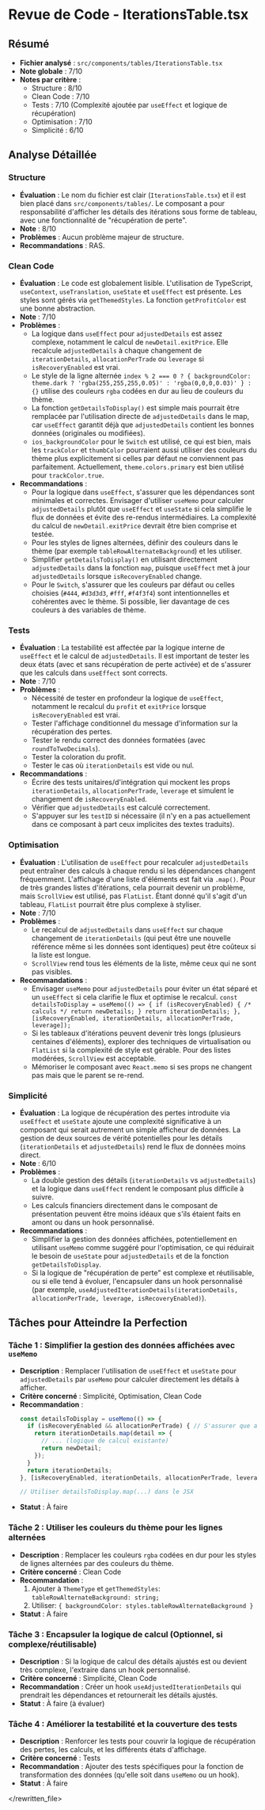 # Revue de Code - IterationsTable.tsx

## Résumé
- **Fichier analysé** : `src/components/tables/IterationsTable.tsx`
- **Note globale** : 7/10
- **Notes par critère** :
  - Structure : 8/10
  - Clean Code : 7/10
  - Tests : 7/10 (Complexité ajoutée par `useEffect` et logique de récupération)
  - Optimisation : 7/10
  - Simplicité : 6/10

## Analyse Détaillée
### Structure
- **Évaluation** : Le nom du fichier est clair (`IterationsTable.tsx`) et il est bien placé dans `src/components/tables/`. Le composant a pour responsabilité d'afficher les détails des itérations sous forme de tableau, avec une fonctionnalité de "récupération de perte".
- **Note** : 8/10
- **Problèmes** : Aucun problème majeur de structure.
- **Recommandations** : RAS.

### Clean Code
- **Évaluation** : Le code est globalement lisible. L'utilisation de TypeScript, `useContext`, `useTranslation`, `useState` et `useEffect` est présente. Les styles sont gérés via `getThemedStyles`. La fonction `getProfitColor` est une bonne abstraction.
- **Note** : 7/10
- **Problèmes** :
    - La logique dans `useEffect` pour `adjustedDetails` est assez complexe, notamment le calcul de `newDetail.exitPrice`. Elle recalcule `adjustedDetails` à chaque changement de `iterationDetails`, `allocationPerTrade` ou `leverage` si `isRecoveryEnabled` est vrai.
    - Le style de la ligne alternée `index % 2 === 0 ? { backgroundColor: theme.dark ? 'rgba(255,255,255,0.05)' : 'rgba(0,0,0,0.03)' } : {}` utilise des couleurs `rgba` codées en dur au lieu de couleurs du thème.
    - La fonction `getDetailsToDisplay()` est simple mais pourrait être remplacée par l'utilisation directe de `adjustedDetails` dans le map, car `useEffect` garantit déjà que `adjustedDetails` contient les bonnes données (originales ou modifiées).
    - `ios_backgroundColor` pour le `Switch` est utilisé, ce qui est bien, mais les `trackColor` et `thumbColor` pourraient aussi utiliser des couleurs du thème plus explicitement si celles par défaut ne conviennent pas parfaitement. Actuellement, `theme.colors.primary` est bien utilisé pour `trackColor.true`.
- **Recommandations** :
    - Pour la logique dans `useEffect`, s'assurer que les dépendances sont minimales et correctes. Envisager d'utiliser `useMemo` pour calculer `adjustedDetails` plutôt que `useEffect` et `useState` si cela simplifie le flux de données et évite des re-rendus intermédiaires. La complexité du calcul de `newDetail.exitPrice` devrait être bien comprise et testée.
    - Pour les styles de lignes alternées, définir des couleurs dans le thème (par exemple `tableRowAlternateBackground`) et les utiliser.
    - Simplifier `getDetailsToDisplay()` en utilisant directement `adjustedDetails` dans la fonction `map`, puisque `useEffect` met à jour `adjustedDetails` lorsque `isRecoveryEnabled` change.
    - Pour le `Switch`, s'assurer que les couleurs par défaut ou celles choisies (`#444`, `#d3d3d3`, `#fff`, `#f4f3f4`) sont intentionnelles et cohérentes avec le thème. Si possible, lier davantage de ces couleurs à des variables de thème.

### Tests
- **Évaluation** : La testabilité est affectée par la logique interne de `useEffect` et le calcul de `adjustedDetails`. Il est important de tester les deux états (avec et sans récupération de perte activée) et de s'assurer que les calculs dans `useEffect` sont corrects.
- **Note** : 7/10
- **Problèmes** :
    - Nécessité de tester en profondeur la logique de `useEffect`, notamment le recalcul du `profit` et `exitPrice` lorsque `isRecoveryEnabled` est vrai.
    - Tester l'affichage conditionnel du message d'information sur la récupération des pertes.
    - Tester le rendu correct des données formatées (avec `roundToTwoDecimals`).
    - Tester la coloration du profit.
    - Tester le cas où `iterationDetails` est vide ou nul.
- **Recommandations** :
    - Écrire des tests unitaires/d'intégration qui mockent les props `iterationDetails`, `allocationPerTrade`, `leverage` et simulent le changement de `isRecoveryEnabled`.
    - Vérifier que `adjustedDetails` est calculé correctement.
    - S'appuyer sur les `testID` si nécessaire (il n'y en a pas actuellement dans ce composant à part ceux implicites des textes traduits).

### Optimisation
- **Évaluation** : L'utilisation de `useEffect` pour recalculer `adjustedDetails` peut entraîner des calculs à chaque rendu si les dépendances changent fréquemment. L'affichage d'une liste d'éléments est fait via `.map()`. Pour de très grandes listes d'itérations, cela pourrait devenir un problème, mais `ScrollView` est utilisé, pas `FlatList`. Étant donné qu'il s'agit d'un tableau, `FlatList` pourrait être plus complexe à styliser.
- **Note** : 7/10
- **Problèmes** :
    - Le recalcul de `adjustedDetails` dans `useEffect` sur chaque changement de `iterationDetails` (qui peut être une nouvelle référence même si les données sont identiques) peut être coûteux si la liste est longue.
    - `ScrollView` rend tous les éléments de la liste, même ceux qui ne sont pas visibles.
- **Recommandations** :
    - Envisager `useMemo` pour `adjustedDetails` pour éviter un état séparé et un `useEffect` si cela clarifie le flux et optimise le recalcul.
      `const detailsToDisplay = useMemo(() => { if (isRecoveryEnabled) { /* calculs */ return newDetails; } return iterationDetails; }, [isRecoveryEnabled, iterationDetails, allocationPerTrade, leverage]);`
    - Si les tableaux d'itérations peuvent devenir très longs (plusieurs centaines d'éléments), explorer des techniques de virtualisation ou `FlatList` si la complexité de style est gérable. Pour des listes modérées, `ScrollView` est acceptable.
    - Mémoriser le composant avec `React.memo` si ses props ne changent pas mais que le parent se re-rend.

### Simplicité
- **Évaluation** : La logique de récupération des pertes introduite via `useEffect` et `useState` ajoute une complexité significative à un composant qui serait autrement un simple afficheur de données. La gestion de deux sources de vérité potentielles pour les détails (`iterationDetails` et `adjustedDetails`) rend le flux de données moins direct.
- **Note** : 6/10
- **Problèmes** :
    - La double gestion des détails (`iterationDetails` vs `adjustedDetails`) et la logique dans `useEffect` rendent le composant plus difficile à suivre.
    - Les calculs financiers directement dans le composant de présentation peuvent être moins idéaux que s'ils étaient faits en amont ou dans un hook personnalisé.
- **Recommandations** :
    - Simplifier la gestion des données affichées, potentiellement en utilisant `useMemo` comme suggéré pour l'optimisation, ce qui réduirait le besoin de `useState` pour `adjustedDetails` et de la fonction `getDetailsToDisplay`.
    - Si la logique de "récupération de perte" est complexe et réutilisable, ou si elle tend à évoluer, l'encapsuler dans un hook personnalisé (par exemple, `useAdjustedIterationDetails(iterationDetails, allocationPerTrade, leverage, isRecoveryEnabled)`).

## Tâches pour Atteindre la Perfection
### Tâche 1 : Simplifier la gestion des données affichées avec `useMemo`
- **Description** : Remplacer l'utilisation de `useEffect` et `useState` pour `adjustedDetails` par `useMemo` pour calculer directement les détails à afficher.
- **Critère concerné** : Simplicité, Optimisation, Clean Code
- **Recommandation** :
  ```typescript
  const detailsToDisplay = useMemo(() => {
    if (isRecoveryEnabled && allocationPerTrade) { // S'assurer que allocationPerTrade est défini aussi
      return iterationDetails.map(detail => {
        // ... (logique de calcul existante)
        return newDetail;
      });
    }
    return iterationDetails;
  }, [isRecoveryEnabled, iterationDetails, allocationPerTrade, leverage]);

  // Utiliser detailsToDisplay.map(...) dans le JSX
  ```
- **Statut** : À faire

### Tâche 2 : Utiliser les couleurs du thème pour les lignes alternées
- **Description** : Remplacer les couleurs `rgba` codées en dur pour les styles de lignes alternées par des couleurs du thème.
- **Critère concerné** : Clean Code
- **Recommandation** :
  1. Ajouter à `ThemeType` et `getThemedStyles`: `tableRowAlternateBackground: string;`
  2. Utiliser: `{ backgroundColor: styles.tableRowAlternateBackground }`
- **Statut** : À faire

### Tâche 3 : Encapsuler la logique de calcul (Optionnel, si complexe/réutilisable)
- **Description** : Si la logique de calcul des détails ajustés est ou devient très complexe, l'extraire dans un hook personnalisé.
- **Critère concerné** : Simplicité, Clean Code
- **Recommandation** : Créer un hook `useAdjustedIterationDetails` qui prendrait les dépendances et retournerait les détails ajustés.
- **Statut** : À faire (à évaluer)

### Tâche 4 : Améliorer la testabilité et la couverture des tests
- **Description** : Renforcer les tests pour couvrir la logique de récupération des pertes, les calculs, et les différents états d'affichage.
- **Critère concerné** : Tests
- **Recommandation** : Ajouter des tests spécifiques pour la fonction de transformation des données (qu'elle soit dans `useMemo` ou un hook).
- **Statut** : À faire

</rewritten_file> 